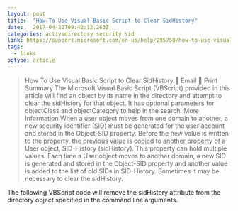 ```yaml
---
layout: post 
title:  "How To Use Visual Basic Script to Clear SidHistory" 
date:   2017-04-22T09:42:12.263Z 
categories: activedirectory security sid
link: https://support.microsoft.com/en-us/help/295758/how-to-use-visual-basic-script-to-clear-sidhistory 
tags:
  - links
ogtype: article 
---
```


> How To Use Visual Basic Script to Clear SidHistory
 Email
 Print
Summary
The Microsoft Visual Basic Script (VBScript) provided in this article will find an object by its name in the directory and attempt to clear the sidHistory for that object. It has optional parameters for objectClass and objectCategory to help in the search.
More Information
When a user object moves from one domain to another, a new security identifier (SID) must be generated for the user account and stored in the Object-SID property. Before the new value is written to the property, the previous value is copied to another property of a User object, SID-History (sidHistory). This property can hold multiple values. Each time a User object moves to another domain, a new SID is generated and stored in the Object-SID property and another value is added to the list of old SIDs in SID-History. Sometimes it may be necessary to clear the sidHistory.

The following VBScript code will remove the sidHistory attribute from the directory object specified in the command line arguments. 